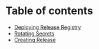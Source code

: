 # Table of contents

* [Deploying Release Registry](01-deployment.md)
* [Rotating Secrets](02-rotating-secrets.md)
* [Creating Release](03-create-release.md)
